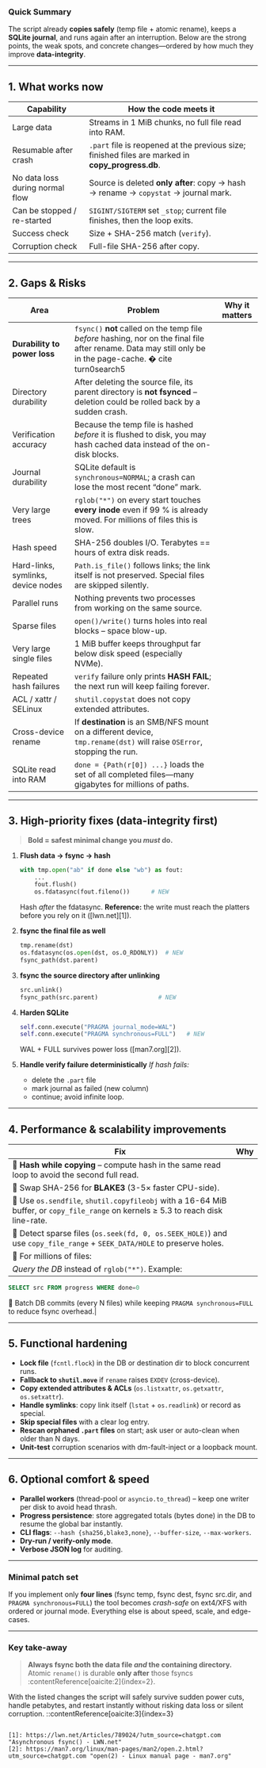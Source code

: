 ### Quick Summary

The script already **copies safely** (temp file + atomic rename), keeps a **SQLite journal**, and runs again after an interruption.
Below are the strong points, the weak spots, and concrete changes—ordered by how much they improve **data-integrity**.

---

## 1.  What works now

| Capability                      | How the code meets it                                                                              |
| ------------------------------- | -------------------------------------------------------------------------------------------------- |
| Large data                      | Streams in 1 MiB chunks, no full file read into RAM.                                               |
| Resumable after crash           | `.part` file is reopened at the previous size; finished files are marked in **copy\_progress.db**. |
| No data loss during normal flow | Source is deleted **only after**: copy → hash → rename → `copystat` → journal mark.                |
| Can be stopped / re-started     | `SIGINT/SIGTERM` set `_stop`; current file finishes, then the loop exits.                          |
| Success check                   | Size + SHA-256 match (`verify`).                                                                   |
| Corruption check                | Full-file SHA-256 after copy.                                                                      |

---

## 2.  Gaps & Risks

| Area                               | Problem                                                                                                                                                       | Why it matters |
| ---------------------------------- | ------------------------------------------------------------------------------------------------------------------------------------------------------------- | -------------- |
| **Durability to power loss**       | `fsync()` **not** called on the temp file *before* hashing, nor on the final file after rename. Data may still only be in the page-cache. � cite turn0search5 |                |
| Directory durability               | After deleting the source file, its parent directory is **not fsynced** – deletion could be rolled back by a sudden crash.                                    |                |
| Verification accuracy              | Because the temp file is hashed *before* it is flushed to disk, you may hash cached data instead of the on-disk blocks.                                       |                |
| Journal durability                 | SQLite default is `synchronous=NORMAL`; a crash can lose the most recent “done” mark.                                                                         |                |
| Very large trees                   | `rglob("*")` on every start touches **every inode** even if 99 % is already moved. For millions of files this is slow.                                        |                |
| Hash speed                         | SHA-256 doubles I/O. Terabytes == hours of extra disk reads.                                                                                                  |                |
| Hard-links, symlinks, device nodes | `Path.is_file()` follows links; the link itself is not preserved. Special files are skipped silently.                                                         |                |
| Parallel runs                      | Nothing prevents two processes from working on the same source.                                                                                               |                |
| Sparse files                       | `open()/write()` turns holes into real blocks – space blow-up.                                                                                                |                |
| Very large single files            | 1 MiB buffer keeps throughput far below disk speed (especially NVMe).                                                                                         |                |
| Repeated hash failures             | `verify` failure only prints **HASH FAIL**; the next run will keep failing forever.                                                                           |                |
| ACL / xattr / SELinux              | `shutil.copystat` does not copy extended attributes.                                                                                                          |                |
| Cross-device rename                | If **destination** is an SMB/NFS mount on a different device, `tmp.rename(dst)` will raise `OSError`, stopping the run.                                       |                |
| SQLite read into RAM               | `done = {Path(r[0]) ...}` loads the set of all completed files—many gigabytes for millions of paths.                                                          |                |

---

## 3.  High-priority fixes (data-integrity first)

> **Bold = safest minimal change you *must* do.**

1. **Flush data → fsync → hash**

   ```python
   with tmp.open("ab" if done else "wb") as fout:
       ...
       fout.flush()
       os.fdatasync(fout.fileno())      # NEW
   ```

   Hash *after* the fdatasync.
   **Reference:** the write must reach the platters before you rely on it ([lwn.net][1]).

2. **fsync the final file as well**

   ```python
   tmp.rename(dst)
   os.fdatasync(os.open(dst, os.O_RDONLY))  # NEW
   fsync_path(dst.parent)
   ```

3. **fsync the source directory after unlinking**

   ```python
   src.unlink()
   fsync_path(src.parent)                 # NEW
   ```

4. **Harden SQLite**

   ```python
   self.conn.execute("PRAGMA journal_mode=WAL")
   self.conn.execute("PRAGMA synchronous=FULL")   # NEW
   ```

   WAL + FULL survives power loss ([man7.org][2]).

5. **Handle verify failure deterministically**
   *If hash fails:*

   * delete the `.part` file
   * mark journal as failed (new column)
   * continue; avoid infinite loop.

---

## 4.  Performance & scalability improvements

| Fix                                                                                                                                | Why |
| ---------------------------------------------------------------------------------------------------------------------------------- | --- |
| 🔹 **Hash while copying** – compute hash in the same read loop to avoid the second full read.                                      |     |
| 🔹 Swap SHA-256 for **BLAKE3** (3-5× faster CPU-side).                                                                             |     |
| 🔹 Use `os.sendfile`, `shutil.copyfileobj` with a 16-64 MiB buffer, or `copy_file_range` on kernels ≥ 5.3 to reach disk line-rate. |     |
| 🔹 Detect sparse files (`os.seek(fd, 0, os.SEEK_HOLE)`) and use `copy_file_range` + `SEEK_DATA/HOLE` to preserve holes.            |     |
| 🔹 For millions of files:                                                                                                          |     |
| *Query the DB* instead of `rglob("*")`. Example:                                                                                   |     |

```sql
SELECT src FROM progress WHERE done=0
```

🔹 Batch DB commits (every N files) while keeping `PRAGMA synchronous=FULL` to reduce fsync overhead.|

---

## 5.  Functional hardening  

- **Lock file** (`fcntl.flock`) in the DB or destination dir to block concurrent runs.  
- **Fallback to `shutil.move`** if `rename` raises `EXDEV` (cross-device).  
- **Copy extended attributes & ACLs** (`os.listxattr`, `os.getxattr`, `os.setxattr`).  
- **Handle symlinks**: copy link itself (`lstat` + `os.readlink`) or record as special.  
- **Skip special files** with a clear log entry.  
- **Rescan orphaned `.part` files** on start; ask user or auto-clean when older than N days.  
- **Unit-test** corruption scenarios with dm-fault-inject or a loopback mount.

---

## 6.  Optional comfort & speed

- **Parallel workers** (thread-pool or `asyncio.to_thread`) – keep one writer per disk to avoid head thrash.  
- **Progress persistence**: store aggregated totals (bytes done) in the DB to resume the global bar instantly.  
- **CLI flags**: `--hash {sha256,blake3,none}`, `--buffer-size`, `--max-workers`.  
- **Dry-run / verify-only mode**.  
- **Verbose JSON log** for auditing.

---

### Minimal patch set

If you implement only **four lines** (fsync temp, fsync dest, fsync src.dir, and `PRAGMA synchronous=FULL`) the tool becomes *crash-safe* on ext4/XFS with ordered or journal mode. Everything else is about speed, scale, and edge-cases.

---

### Key take-away  

> **Always fsync both the data file *and* the containing directory.**  
> Atomic `rename()` is durable **only after** those fsyncs :contentReference[oaicite:2]{index=2}.

With the listed changes the script will safely survive sudden power cuts, handle petabytes, and restart instantly without risking data loss or silent corruption.
::contentReference[oaicite:3]{index=3}
````

[1]: https://lwn.net/Articles/789024/?utm_source=chatgpt.com "Asynchronous fsync() - LWN.net"
[2]: https://man7.org/linux/man-pages/man2/open.2.html?utm_source=chatgpt.com "open(2) - Linux manual page - man7.org"
